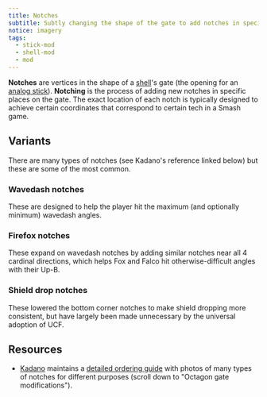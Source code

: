 ```yaml
---
title: Notches
subtitle: Subtly changing the shape of the gate to add notches in specific places makes hitting certain analog values easier.
notice: imagery
tags:
  - stick-mod
  - shell-mod
  - mod
---
```


**Notches** are vertices in the shape of a [shell](/shell)'s gate (the opening for an [analog stick](/analog-sticks)). **Notching** is the process of adding new notches in specific places on the gate. The exact location of each notch is typically designed to achieve certain coordinates that correspond to certain tech in a Smash game.

## Variants

There are many types of notches (see Kadano's reference linked below) but these are some of the most common.

### Wavedash notches

These are designed to help the player hit the maximum (and optionally minimum) wavedash angles.

### Firefox notches

These expand on wavedash notches by adding similar notches near all 4 cardinal directions, which helps Fox and Falco hit otherwise-difficult angles with their Up-B.

### Shield drop notches

These lowered the bottom corner notches to make shield dropping more consistent, but have largely been made unnecessary by the universal adoption of UCF.

## Resources

- [Kadano](https://dol-003.info/modders/kadano) maintains a [detailed ordering guide](https://kadano.net/SSBM/GCC/) with photos of many types of notches for different purposes (scroll down to "Octagon gate modifications").
